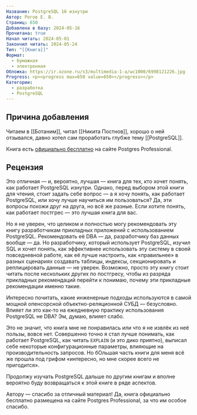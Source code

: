 ```yaml
---
Название: PostgreSQL 16 изнутри
Автор: Рогов Е. В.
Страниц: 650
Добавлена в базу: 2024-05-16
Прочитана: true
Начал читать: 2024-05-01
Закончил читать: 2024-05-24
Тип: "[[Книга]]"
Формат:
  - бумажная
  - электронная
Обложка: https://ir.ozone.ru/s3/multimedia-1-a/wc1000/6998121226.jpg
Progress: <p><progress max=650 value=650></progress></p>
Категории:
  - разработка
  - PostgreSQL
---
```

## Причина добавления

Читаем в [[Ботаним]], читал [[Никита Постнов]], хорошо о ней отзывался, давно хотел сам проработать глубже тему [[PostgreSQL]].

Книга есть [официально бесплатно](https://postgrespro.ru/education/books/internals) на сайте Postgres Professional.

## Рецензия

Это отличная — и, вероятно, лучшая — книга для тех, кто хочет понять, как работает PostgreSQL изнутри. Однако, перед выбором этой книги для чтения, стоит задать себе вопрос — а я хочу понять, как работает PostgreSQL, или хочу лучше научиться им пользоваться? Да, эти вопросы похожи друг на друга, но всё же разные. Если хотите понять, как работает постгрес — это лучшая книга для вас.

Но я не уверен, что целиком и полностью могу рекомендовать эту книгу разработчикам прикладных приложений с использованием PostgreSQL. Рекомендовать её DBA — да, разработчику баз данных вообще — да. Но разработчику, который использует PostgreSQL, изучил SQL и хочет понять, как эффективнее использовать эту систему в своей повседневной работе, как её лучше настроить, как «правильнее» в разных сценариях создавать таблицы, индексы, секционировать и реплицировать данные  — не уверен. Возможно, просто эту книгу стоит читать после нескольких других по постгресу, чтобы из разряда прикладных рекомендаций перейти к понимаю, почему эти прикладные рекомендации именно такие.

Интересно почитать, какие инженерные подходы используются в самой мощной опенсорсной объектно-реляционной СУБД — безусловно. Влияет ли это как-то на ежедневную практику использования PostgreSQL не DBA? Эм, думаю, влияет слабо.

Это не значит, что книга мне не понравилась или что я не извлёк из неё пользы, вовсе нет. Совершенно точно я стал лучше понимать, как работает PostgreSQL, как читать `EXPLAIN` (и это дико приятно), выписал себе некоторые конфигурационные параметры, влияющие на производительность запросов. Но бОльшая часть книги для меня всё же прошла под грифом «интересно, но мне скорее всего не пригодится».

Продолжу изучать PostgreSQL дальше по другим книгам и вполне вероятно буду возвращаться к этой книге в ряде аспектов.

Автору — спасибо за отличный материал! Да, книга официально бесплатно размещена на сайте Postgres Professional, за что им особое спасибо.